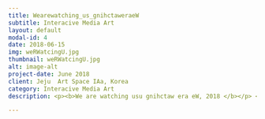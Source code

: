 ```yaml
---
title: Wearewatching_us_gnihctaweraeW
subtitle: Interacive Media Art
layout: default
modal-id: 4
date: 2018-06-15
img: weRWatcingU.jpg
thumbnail: weRWatcingU.jpg
alt: image-alt
project-date: June 2018
client: Jeju  Art Space IAa, Korea
category: Interacive Media Art
description: <p><b>We are watching usu gnihctaw era eW, 2018 </b></p> <b>'The audience repeats changing roles of becoming an observer and targets of surveillance.'</b><br><p>This study focuses on revealing the structural nature of modern 'surveillance'. The back of the person who saw the work in before is shown on the screen. A working camera shoots the 'current' audience staring at the screen of the past spectator. Located in an expected location, the operating of surveillance camera changes the present viewer into a 'surveillance target', changing the same observer (main) into a target under watch (subject). </p> <p>On the screen, beyond the scene of the current spectators, a continuous scene of the back of an audience that came before is shown (“an audience in an audience in an audience” structure). Participants in the work repeatedly cross the role of 'observer' to 'subject to be monitored’, and experience chaos between the two relationship. This study explores the structural form of surveillance in the present age.</p> <br> <br> <p><b>We are watching usu gnihctaw era eW, 2018 </b></p> <p>감시자와 감시 대상의 관계는 흔히 일방향적으로 여겨진다. 통념적으로 ‘ ~이 ~을 감시한다’ 는 주체-객체의 형태로 이루어진다고 믿는다. 하지만 디지털 매체에 깊숙이 침투된 현대 사회에서 감시자와 감시 대상에는 뚜렷한 구분 선을 그을 수 없게 되었다. 누구나 감시자가 될 수 있으며 동시에 감시의 대상이 되고 있다. </p> <p>‘관객은 감시를 하는 감시자에서 감시를 당하는 대상으로 교차하기를 반복한다.’ 본 작품은 오늘날 ‘감시’의 구조적 속성을 드러낸다. 화면에는 과거 작품을 관람했던 사람의 뒷모습이 상영된다. 실시간 카메라는 이 모습(관람객을 녹화한 장면)을 응시하는 ‘현’ 관객을 촬영한다. 상투적인 감시카메라의 위치에 설치된 실시간 카메라는 현 관람객을 ‘감시의 대상’으로 탈바꿈시켜 감시자(주체)였던 현재 관람객을 감시 대상(객체)으로 만든다. 화면에는 현재 관람객 모습 너머 과거 관람객의 뒷모습이 나타나는 (관객 속에-관객 속에 -관객이 연속적으로 반복되는) 구조가 형성된다. 작품 참여자는 감시를 하는 ‘감시자’에서 감시를 당하는 ‘대상’으로 교차하기를 반복하며 감시자와 감시 대상 사이에서 혼돈을 경험한다. 작품은 동시대에서 감시는 어떤 구조적인 형태를 갖는지 탐구한다.</p>

---
```

